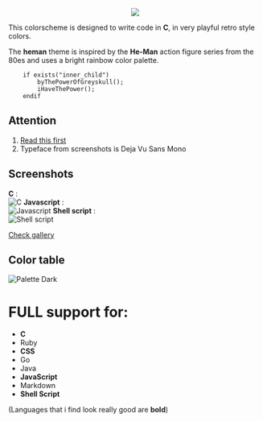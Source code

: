 <p align="center"><img src="https://i.imgur.com/ASmLjWm.png"></p>

This colorscheme is designed to write code in **C**, in very playful retro style colors.

The **heman** theme is inspired by
the **He-Man** action figure series from the 80es and uses a bright rainbow color palette.

```vim Script
    if exists("inner_child")
        byThePowerOfGreyskull();
        iHaveThePower();
    endif
```

Attention
---------

1. [Read this first](https://github.com/devnul1/heman/wiki/IMPORTANT)
2. Typeface from screenshots is Deja Vu Sans Mono

Screenshots
-----------
**C** :  
![C](https://i.imgur.com/3v1nMJR.jpg)
**Javascript** :  
![Javascript](https://i.imgur.com/9T37voB.jpg)
**Shell script** :  
![Shell script](https://i.imgur.com/XIB0kNf.jpg)

[Check gallery](https://imgur.com/a/mRCKe)

Color table
-----------

![Palette Dark](https://i.imgur.com/kZgqHc6.jpg)


# FULL support for:
+ **C**
+ Ruby
+ **CSS**
+ Go
+ Java
+ **JavaScript**
+ Markdown
+ **Shell Script**

(Languages that i find look really good are **bold**)
